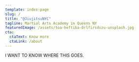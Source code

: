 ```yaml
---
template: index-page
slug: /
title: "@JiujitsuNYC"
tagline: Martial Arts Academy in Queens NY
featuredImage: /assets/toa-heftiba-0rlfirsdvzu-unsplash.jpg
cta:
  ctaText: Know more
  ctaLink: /about
---
```


I WANT TO KNOW WHERE THIS GOES.
